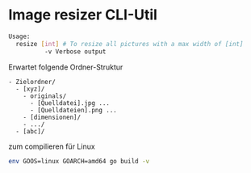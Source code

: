 # Image resizer CLI-Util

```bash
Usage: 
  resize [int] # To resize all pictures with a max width of [int]
          -v Verbose output
```

Erwartet folgende Ordner-Struktur

```
- Zielordner/
  - [xyz]/
    - originals/
      - [Quelldatei].jpg ...
      - [Quelldateien].png ...
    - [dimensionen]/
    - .../
  - [abc]/
```

zum compilieren für Linux

```bash
env GOOS=linux GOARCH=amd64 go build -v
```